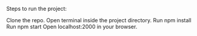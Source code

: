 Steps to run the project:

Clone the repo.
Open terminal inside the project directory.
Run npm install
Run npm start
Open localhost:2000 in your browser.
